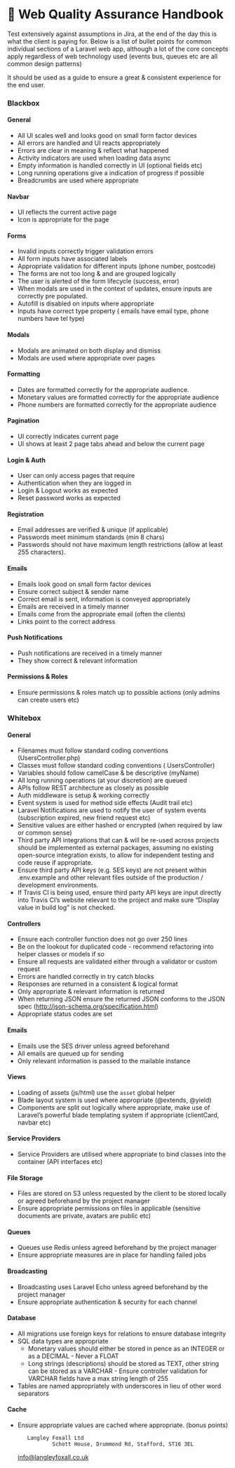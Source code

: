 # 📗 Web Quality Assurance Handbook


Test extensively against assumptions in Jira, at the end of the day this is what the client is paying for. Below is a list of bullet points for common individual sections of a Laravel web app, although a lot of the core concepts apply regardless of web technology used (events bus, queues etc are all common design patterns)


It should be used as a guide to ensure a great & consistent experience for the end user.


### Blackbox

#### General
-  All UI scales well and looks good on small form factor devices
-  All errors are handled and UI reacts appropriately
-  Errors are clear in meaning & reflect what happened
-  Activity indicators are used when loading data async
-  Empty information is handled correctly in UI (optional fields etc)
-  Long running operations give a indication of progress if possible
-  Breadcrumbs are used where appropriate


#### Navbar
-  UI reflects the current active page
-  Icon is appropriate for the page


#### Forms
-  Invalid inputs correctly trigger validation errors
-  All form inputs have associated labels
-  Appropriate validation for different inputs (phone number, postcode)
-  The forms are not too long & and are grouped logically
-  The user is alerted of the form lifecycle (success, error)
-  When modals are used in the context of updates, ensure inputs are correctly pre populated.
-  Autofill is disabled on inputs where appropriate
-  Inputs have correct type property ( emails have email type, phone numbers have tel type)


#### Modals
-  Modals are animated on both display and dismiss
-  Modals are used where appropriate over pages


#### Formatting
-  Dates are formatted correctly for the appropriate audience.
-  Monetary values are formatted correctly for the appropriate audience
-  Phone numbers are formatted correctly for the appropriate audience


#### Pagination
-  UI correctly indicates current page
-  UI shows at least 2 page tabs ahead and below the current page


#### Login & Auth
-  User can only access pages that require 
-  Authentication when they are logged in
-  Login & Logout works as expected
-  Reset password works as expected


#### Registration
-  Email addresses are verified & unique (if applicable)
-  Passwords meet minimum standards (min 8 chars)
-  Passwords should not have maximum length restrictions (allow at least 255 characters).


#### Emails
-  Emails look good on small form factor devices
-  Ensure correct subject & sender name
-  Correct email is sent, information is conveyed appropriately
-  Emails are received in a timely manner
-  Emails come from the appropriate email (often the clients)
-  Links point to the correct address


#### Push Notifications
-  Push notifications are received in a timely manner
-  They show correct & relevant information


#### Permissions & Roles
-  Ensure permissions & roles match up to possible actions (only admins can create users etc)


### Whitebox

#### General
-  Filenames must follow standard coding conventions (UsersController.php)
-  Classes must follow standard coding conventions ( UsersController)
-  Variables should follow camelCase & be descriptive (myName)
-  All long running operations (at your discretion) are queued
-  APIs follow REST architecture as closely as possible
-  Auth middleware is setup & working correctly
-  Event system is used for method side effects (Audit trail etc)
-  Laravel Notifications are used to notify the user of system events (subscription expired, new friend request etc)
-  Sensitive values are either hashed or encrypted (when required by law or common sense)
-  Third party API integrations that can & will be re-used across projects should be implemented as external packages, assuming no existing open-source integration exists, to allow for independent testing and code reuse if appropriate.
-  Ensure third party API keys (e.g. SES keys) are not present within .env.example and other relevant files outside of the production / development environments.
-  If Travis CI is being used, ensure third party API keys are input directly into Travis CI’s website relevant to the project and make sure “Display value in build log” is not checked.


#### Controllers
-  Ensure each controller function does not go over 250 lines
-  Be on the lookout for duplicated code - recommend refactoring into helper classes or models if so
-  Ensure all requests are validated either through a validator or custom request
-  Errors are handled correctly in try catch blocks
-  Responses are returned in a consistent & logical format
-  Only appropriate & relevant information is returned
-  When returning JSON ensure the returned JSON conforms to the JSON spec (http://json-schema.org/specification.html)
-  Appropriate status codes are set


#### Emails
-  Emails use the SES driver unless agreed beforehand
-  All emails are queued up for sending
-  Only relevant information is passed to the mailable instance


#### Views
-  Loading of assets (js/html) use the `asset` global helper
-  Blade layout system is used where appropriate (@extends, @yield)
-  Components are split out logically where appropriate, make use of Laravel’s powerful blade templating system if appropriate (clientCard, navbar etc)


#### Service Providers
-  Service Providers are utilised where appropriate to bind classes into the container (API interfaces etc)


#### File Storage
-  Files are stored on S3 unless requested by the client to be stored locally or agreed beforehand by the project manager
-  Ensure appropriate permissions on files in applicable (sensitive documents are private, avatars are public etc)


#### Queues
-  Queues use Redis unless agreed beforehand by the project manager
-  Ensure appropriate measures are in place for handling failed jobs


#### Broadcasting
-  Broadcasting uses Laravel Echo unless agreed beforehand by the project manager
-  Ensure appropriate authentication & security for each channel


#### Database
-  All migrations use foreign keys for relations to ensure database integrity
-  SQL data types are appropriate
   -  Monetary values should either be stored in pence as an INTEGER or as a DECIMAL - Never a FLOAT
   -  Long strings (descriptions) should be stored as TEXT, other string can be stored as a VARCHAR - Ensure controller validation for VARCHAR fields have a max string length of 255
-  Tables are named appropriately with underscores in lieu of other word separators


#### Cache
-  Ensure appropriate values are cached where appropriate. (bonus points)






          Langley Foxall Ltd
	              Schott House, Drummond Rd, Stafford, ST16 3EL
	 info@langleyfoxall.co.uk
